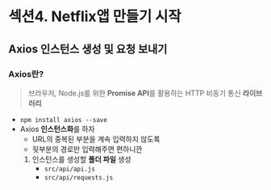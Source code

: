 # 섹션4. Netflix앱 만들기 시작

## Axios 인스턴스 생성 및 요청 보내기

### Axios란?

> 브라우저, Node.js를 위한 **Promise API**를 활용하는 HTTP 비동기 통신 **라이브러리**
>
- `npm install axios --save`
- Axios **인스턴스화**를 하자
    - URL의 중복된 부분을 계속 입력하지 않도록
    - 뒷부분의 경로만 입력해주면 편하니깐
    1. 인스턴스를 생성할 **폴더 파일** 생성
        - `src/api/api.js`
        - `src/api/requests.js`